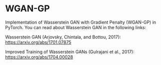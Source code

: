 # WGAN-GP
Implementation of Wasserstein GAN with Gradient Penalty (WGAN-GP) in PyTorch. You can read about Wasserstein GAN in the following links:

Wasserstein GAN (Arjovsky, Chintala, and Bottou, 2017): https://arxiv.org/abs/1701.07875

Improved Training of Wasserstein GANs (Gulrajani et al., 2017): https://arxiv.org/abs/1704.00028
